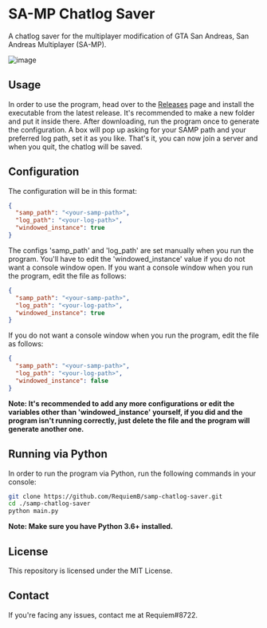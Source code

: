 # SA-MP Chatlog Saver

A chatlog saver for the multiplayer modification of GTA San Andreas, San Andreas Multiplayer (SA-MP).

![image](https://img.shields.io/badge/Python-3.8-blue.svg)

## Usage
  
In order to use the program, head over to the [Releases](https://github.com/RequiemB/samp-chatlog-saver/releases/tag/v.1.0.0) page and install the executable from the latest release. It's recommended to make a new folder and put it inside there. After downloading, run the program once to generate the configuration. A box will pop up asking for your SAMP path and your preferred log path, set it as you like. That's it, you can now join a server and when you quit, the chatlog will be saved.

## Configuration 

The configuration will be in this format:
```json
{
  "samp_path": "<your-samp-path>",
  "log_path": "<your-log-path>",
  "windowed_instance": true
}
```

The configs 'samp_path' and 'log_path' are set manually when you run the program. You'll have to edit the 'windowed_instance' value if you do not want a console window open. 
If you want a console window when you run the program, edit the file as follows: 
```json
{
  "samp_path": "<your-samp-path>",
  "log_path": "<your-log-path>",
  "windowed_instance": true
}
```

If you do not want a console window when you run the program, edit the file as follows:
```json
{
  "samp_path": "<your-samp-path>",
  "log_path": "<your-log-path>",
  "windowed_instance": false
}
```
**Note: It's recommended to add any more configurations or edit the variables other than 'windowed_instance' yourself, if you did and the program isn't running correctly, just delete the file and the program will generate another one.**

## Running via Python

In order to run the program via Python, run the following commands in your console:

```sh
git clone https://github.com/RequiemB/samp-chatlog-saver.git
cd ./samp-chatlog-saver
python main.py
```

**Note: Make sure you have Python 3.6+ installed.**

## License

This repository is licensed under the MIT License.

## Contact

If you're facing any issues, contact me at Requiem#8722.
